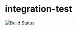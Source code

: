 # integration-test
[![Build Status](https://travis-ci.org/german-mesa/integration-test.svg?branch=master)](https://travis-ci.org/german-mesa/integration-test)
